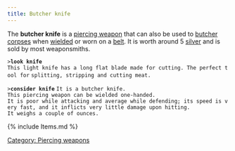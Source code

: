 ```yaml
---
title: Butcher knife
---
```


The **butcher knife** is a [piercing weapon](piercing_weapon "wikilink")
that can also be used to [butcher](butcher "wikilink")
[corpses](corpse "wikilink") when [wielded](wield "wikilink") or worn on
a [belt](belt "wikilink"). It is worth around 5
[silver](silver "wikilink") and is sold by most weaponsmiths.

`>`**`look knife`**
`This light knife has a long flat blade made for cutting. The perfect tool for`
`splitting, stripping and cutting meat.`

`>`**`consider knife`**
`It is a butcher knife.`
`This piercing weapon can be wielded one-handed.`
`It is poor while attacking and average while defending; its speed is very fast, and it inflicts very little damage upon hitting.`
`It weighs a couple of ounces.`

{% include Items.md %}

[Category: Piercing weapons](Category:_Piercing_weapons "wikilink")